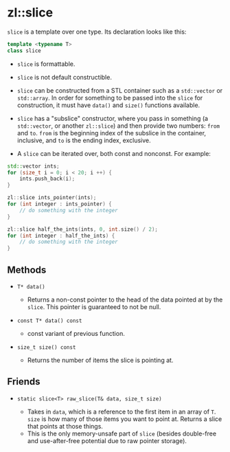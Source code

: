 # zl::slice

`slice` is a template over one type. Its declaration looks like this:

```cpp
template <typename T>
class slice
```

- `slice` is formattable.

- `slice` is not default constructible.

- `slice` can be constructed from a STL container such as a `std::vector` or `std::array`. In order for something to be passed into the `slice` for construction, it must have `data()` and `size()` functions available.

- `slice` has a "subslice" constructor, where you pass in something (a `std::vector`, or another `zl::slice`) and then provide two numbers: `from` and `to`. `from` is the beginning index of the subslice in the container, inclusive, and `to` is the ending index, exclusive.

- A `slice` can be iterated over, both const and nonconst. For example:

```cpp
std::vector ints;
for (size_t i = 0; i < 20; i ++) {
    ints.push_back(i);
}

zl::slice ints_pointer(ints);
for (int integer : ints_pointer) {
    // do something with the integer
}

zl::slice half_the_ints(ints, 0, int.size() / 2);
for (int integer : half_the_ints) {
    // do something with the integer
}
```

## Methods

- `T* data()`

  - Returns a non-const pointer to the head of the data pointed at by the `slice`. This pointer is guaranteed to not be null.

- `const T* data() const`

  - const variant of previous function.

- `size_t size() const`

  - Returns the number of items the slice is pointing at.

## Friends

- `static slice<T> raw_slice(T& data, size_t size)`

  - Takes in `data`, which is a reference to the first item in an array of `T`. `size` is how many of those items you want to point at. Returns a slice that points at those things.
  - This is the only memory-unsafe part of `slice` (besides double-free and use-after-free potential due to raw pointer storage).
